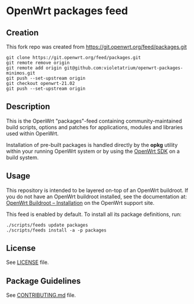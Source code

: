 # OpenWrt packages feed

## Creation

This fork repo was created from https://git.openwrt.org/feed/packages.git

```
git clone https://git.openwrt.org/feed/packages.git
git remote remove origin
git remote add origin git@github.com:violetatrium/openwrt-packages-minimos.git
git push --set-upstream origin
git checkout openwrt-21.02
git push --set-upstream origin
```

## Description

This is the OpenWrt "packages"-feed containing community-maintained build scripts, options and patches for applications, modules and libraries used within OpenWrt.

Installation of pre-built packages is handled directly by the **opkg** utility within your running OpenWrt system or by using the [OpenWrt SDK](https://openwrt.org/docs/guide-developer/using_the_sdk) on a build system.

## Usage

This repository is intended to be layered on-top of an OpenWrt buildroot. If you do not have an OpenWrt buildroot installed, see the documentation at: [OpenWrt Buildroot – Installation](https://openwrt.org/docs/guide-developer/build-system/install-buildsystem) on the OpenWrt support site.

This feed is enabled by default. To install all its package definitions, run:
```
./scripts/feeds update packages
./scripts/feeds install -a -p packages
```

## License

See [LICENSE](LICENSE) file.
 
## Package Guidelines

See [CONTRIBUTING.md](CONTRIBUTING.md) file.


